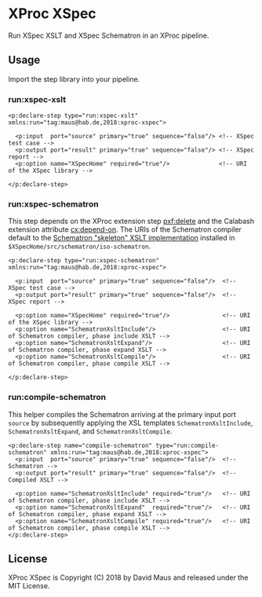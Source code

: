 XProc XSpec
==

Run XSpec XSLT and XSpec Schematron in an XProc pipeline.

Usage
--

Import the step library into your pipeline. 

### run:xspec-xslt

```xproc
<p:declare-step type="run:xspec-xslt" xmlns:run="tag:maus@hab.de,2018:xproc-xspec">

  <p:input  port="source" primary="true" sequence="false"/> <!-- XSpec test case -->
  <p:output port="result" primary="true" sequence="false"/> <!-- XSpec report -->
  <p:option name="XSpecHome" required="true"/>              <!-- URI of the XSpec library -->

</p:declare-step>
```

### run:xspec-schematron

This step depends on the XProc extension step [pxf:delete](http://exproc.org/proposed/steps/fileutils.html) and the Calabash extension attribute [cx:depend-on](http://xmlcalabash.com/docs/reference/extattr.html#cx-depends-on). The URIs of the Schematron compiler default to the [Schematron "skeleton" XSLT implementation](https://github.com/Schematron/schematron) installed in ```$XSpecHome/src/schematron/iso-schematron```.

```xproc
<p:declare-step type="run:xspec-schematron" xmlns:run="tag:maus@hab.de,2018:xproc-xspec">

  <p:input  port="source" primary="true" sequence="false"/>  <!-- XSpec test case -->
  <p:output port="result" primary="true" sequence="false"/>  <!-- XSpec report -->

  <p:option name="XSpecHome" required="true"/>               <!-- URI of the XSpec library -->
  <p:option name="SchematronXsltInclude"/>                   <!-- URI of Schematron compiler, phase include XSLT -->
  <p:option name="SchematronXsltExpand"/>                    <!-- URI of Schematron compiler, phase expand XSLT -->
  <p:option name="SchematronXsltCompile"/>                   <!-- URI of Schematron compiler, phase compile XSLT -->

</p:declare-step>

```

### run:compile-schematron

This helper compiles the Schematron arriving at the primary input port `source` by subsequently applying the XSL templates `SchematronXsltInclude`, `SchematronXsltExpand`, and `SchematronXsltCompile`.

```xproc
<p:declare-step name="compile-schematron" type="run:compile-schematron" xmlns:run="tag:maus@hab.de,2018:xproc-xspec">
  <p:input  port="source" primary="true" sequence="false"/>  <!-- Schematron -->
  <p:output port="result" primary="true" sequence="false"/>  <!-- Compiled XSLT -->

  <p:option name="SchematronXsltInclude" required="true"/>   <!-- URI of Schematron compiler, phase include XSLT -->
  <p:option name="SchematronXsltExpand"  required="true"/>   <!-- URI of Schematron compiler, phase expand XSLT -->
  <p:option name="SchematronXsltCompile" required="true"/>   <!-- URI of Schematron compiler, phase compile XSLT -->
</p:declare-step>

```

## License

XProc XSpec is Copyright (C) 2018 by David Maus and released under the MIT License.
